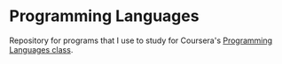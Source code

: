# Programming Languages #

Repository for programs that I use to study for Coursera's [Programming Languages class](https://class.coursera.org/proglang-003).
